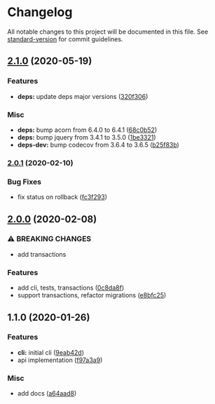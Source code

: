 # Changelog

All notable changes to this project will be documented in this file. See [standard-version](https://github.com/conventional-changelog/standard-version) for commit guidelines.

## [2.1.0](https://gitlab.com/SkeLLLa/yammy/compare/v2.0.1...v2.1.0) (2020-05-19)


### Features

* **deps:** update deps major versions ([320f306](https://gitlab.com/SkeLLLa/yammy/commit/320f306d95d569e17563a91d604685a96d31354e))


### Misc

* **deps:** bump acorn from 6.4.0 to 6.4.1 ([68c0b52](https://gitlab.com/SkeLLLa/yammy/commit/68c0b52bb35d2623b58d9a0a07ec3091941d7aba))
* **deps:** bump jquery from 3.4.1 to 3.5.0 ([1be3321](https://gitlab.com/SkeLLLa/yammy/commit/1be33217367791c91558ebde0f86065c18b8f5d3))
* **deps-dev:** bump codecov from 3.6.4 to 3.6.5 ([b25f83b](https://gitlab.com/SkeLLLa/yammy/commit/b25f83b8781e77ed10f2f4154b8d3c4f29d3e2f0))

### [2.0.1](https://gitlab.com/m03geek/yammy/compare/v2.0.0...v2.0.1) (2020-02-10)


### Bug Fixes

* fix status on rollback ([fc3f293](https://gitlab.com/m03geek/yammy/commit/fc3f2930f7c1a00679c021eb5aff261d6a3df6c2))

## [2.0.0](https://gitlab.com/m03geek/yammy/compare/v1.1.0...v2.0.0) (2020-02-08)


### ⚠ BREAKING CHANGES

* add transactions

### Features

* add cli, tests, transactions ([0c8da8f](https://gitlab.com/m03geek/yammy/commit/0c8da8fe248c71da719ebc64131b83f140a4152b))
* support transactions, refactor migrations ([e8bfc25](https://gitlab.com/m03geek/yammy/commit/e8bfc255d63ab18549466e6c5436ebb5795046e2))

## 1.1.0 (2020-01-26)


### Features

* **cli:** initial cli ([9eab42d](https://gitlab.com/m03geek/yammy/commit/9eab42d935ccf4074970f346e33717a47fb3490a))
* api implementation ([f97a3a9](https://gitlab.com/m03geek/yammy/commit/f97a3a93ebcb7f038649acd04cc47bc29c1d783c))


### Misc

* add docs ([a64aad8](https://gitlab.com/m03geek/yammy/commit/a64aad8ba3a4cbd811eeffbf247b99a5f5cc87ee))
